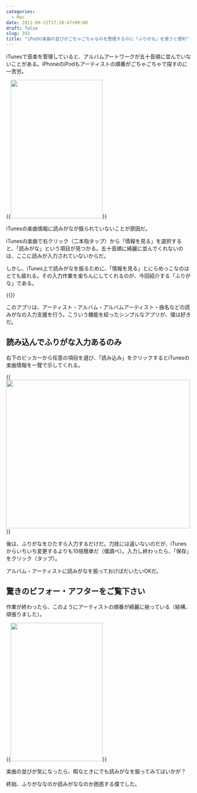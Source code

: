 ```yaml
---
categories:
  - Mac
date: 2011-09-21T17:28:47+09:00
draft: false
slug: 393
title: "iPodの楽曲の並びがごちゃごちゃなのを整理するのに「ふりがな」を使うと便利"
---
```


iTunesで音楽を管理していると、アルバムアートワークが五十音順に並んでいないことがある。iPhoneのiPodもアーティストの順番がごちゃごちゃで探すのに一苦労。

{{<img alt="" src="/images/2011/09/0393_1.jpg" width="250" height="375">}}

iTunesの楽曲情報に読みがなが振られていないことが原因だ。

iTunesの楽曲で右クリック（二本指タップ）から「情報を見る」を選択すると、「読みがな」という項目が見つかる。五十音順に綺麗に並んでくれないのは、ここに読みが入力されていないからだ。

しかし、iTunes上で読みがなを振るために、「情報を見る」とにらめっこなのはとても疲れる。その入力作業を楽ちんにしてくれるのが、今回紹介する「ふりがな」である。

{{<app id="435937911" title="ふりがな 1.1.2（無料）" src="http://a4.mzstatic.com/us/r1000/118/Purple/bf/c2/03/mzi.azozmyyp.100x100-75.png">}}

このアプリは、アーティスト・アルバム・アルバムアーティスト・曲名などの読みがなの入力支援を行う。こういう機能を絞ったシンプルなアプリが、僕は好きだ。

## 読み込んでふりがな入力あるのみ

右下のピッカーから任意の項目を選び、「読み込み」をクリックするとiTunesの楽曲情報を一覽で示してくれる。

{{<img alt="" src="/images/2011/09/0393_2.jpg" width="500" height="402">}}

後は、ふりがなをひたすら入力するだけだ。力技には違いないのだが、iTunesからいちいち変更するよりも10倍簡単だ（僕調べ）。入力し終わったら、「保存」をクリック（タップ）。

アルバム・アーティストに読みがなを振っておけばだいたいOKだ。

## 驚きのビフォー・アフターをご覧下さい

作業が終わったら、このようにアーティストの順番が綺麗に揃っている（結構、頑張りました）。

{{<img alt="" src="/images/2011/09/0393_3.jpg" width="250" height="375">}}

楽曲の並びが気になったら、暇なときにでも読みがなを振ってみてはいかが？

終始、ふりがななのか読みがななのか困惑する僕でした。
